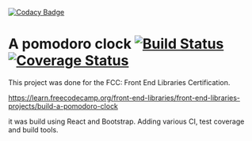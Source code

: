 [![Codacy Badge](https://api.codacy.com/project/badge/Grade/2dce84c1206d4b7da6a0f7c79f38e520)](https://app.codacy.com/app/mkeeneth/pomodoro-clock-react?utm_source=github.com&utm_medium=referral&utm_content=mkeeneth/pomodoro-clock-react&utm_campaign=Badge_Grade_Dashboard)
# A pomodoro clock [![Build Status](https://travis-ci.org/mkeeneth/pomodoro-clock-react.svg?branch=master)](https://travis-ci.org/mkeeneth/pomodoro-clock-react) [![Coverage Status](https://coveralls.io/repos/github/mkeeneth/pomodoro-clock-react/badge.svg?branch=master)](https://coveralls.io/github/mkeeneth/pomodoro-clock-react?branch=master)

This project was done for the FCC: Front End Libraries Certification.

https://learn.freecodecamp.org/front-end-libraries/front-end-libraries-projects/build-a-pomodoro-clock

it was build using React and Bootstrap. Adding various CI, test coverage and build tools.
